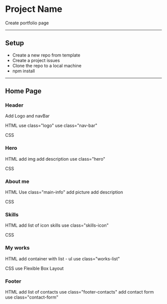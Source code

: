# Project Name

Create portfolio page

---

## Setup

- Create a new repo from template
- Create a project issues
- Clone the repo to a local machine
- npm install

---

## Home Page

### Header

Add Logo and navBar

HTML use class="logo" use class="nav-bar"

CSS

### Hero

HTML add img add description use class="hero"

CSS

### About me

HTML Use class="main-info" add picture add description

CSS

### Skills

HTML add list of icon skills use class="skills-icon"

CSS

### My works

HTML add container with list - ul use class="works-list"

CSS use Flexible Box Layout

### Footer

HTML add list of contacts use class="footer-contacts" add contact form use
class="contact-form"
